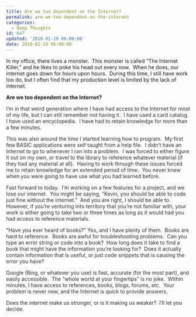 ```yaml
---
title: Are we too dependent on the Internet?
permalink: are-we-too-dependent-on-the-internet
categories: 
  - Deep Thoughts
id: 647
updated: '2010-01-19 06:00:00'
date: 2010-01-19 06:00:00
---
```


<p>In my office, there lives a monster.&#160; This monster is called “The Internet Killer,” and he likes to poke his head out every now.&#160; When he does, our internet goes down for hours upon hours.&#160; During this time, I still have work too do, but I often find that my production level is limited by the lack of internet.</p>  <p><strong>Are we too dependent on the Internet?</strong></p>  <p><font color="#2e2e2e">I’m in that weird generation where I have had access to the Internet for most of my life, but I can still remember not having it.&#160; I have used a card catalog.&#160; I have used an encyclopedia.&#160; I have had to retain knowledge for more than a few minutes.</font></p>  <p><font color="#2e2e2e">This was also around the time I started learning how to program.&#160; My first few BASIC applications were self taught from a help file.&#160; I didn’t have an Internet to go to whenever I ran into a problem.&#160; I was forced to either figure it out on my own, or travel to the library to reference whatever material (if they had any material at all).&#160; Having to work through these issues forced me to retain knowledge for an extended period of time.&#160; You never knew when you were going to have use what you had learned before.</font></p>  <p><font color="#2e2e2e">Fast forward to today.&#160; I’m working on a few features for a project, and we lose our internet.&#160; You might be saying, “Kevin, you should be able to code just fine without the internet.”&#160; And you are right, I should be able to.&#160; However, if you’re venturing into territory that you’re not familiar with, your work is either going to take two or three times as long as it would had you had access to reference materials.</font></p>  <p>“<font color="#2e2e2e">Have you ever heard of books?” Yes, and I have plenty of them.&#160; Books are hard to reference.&#160; Books are awful for troubleshooting problems.&#160; Can you type an error string or code into a book?&#160; How long does it take to find a book that might have the information you’re looking for?&#160; Does it actually contain information that is useful, or just code snippets that is causing the error you have?</font></p>  <p><font color="#2e2e2e">Google (Bing, or whatever you use) is fast, accurate (for the most part), and easily accessible.&#160; The “whole world at your fingertips” is no joke.&#160; Within minutes, I have access to references, books, blogs, forums, etc.&#160; Your problem is never new, and the Internet is quick to provide answers.</font></p>  <p><font color="#2e2e2e">Does the internet make us stronger, or is it making us weaker?&#160; I’ll let you decide.</font></p>